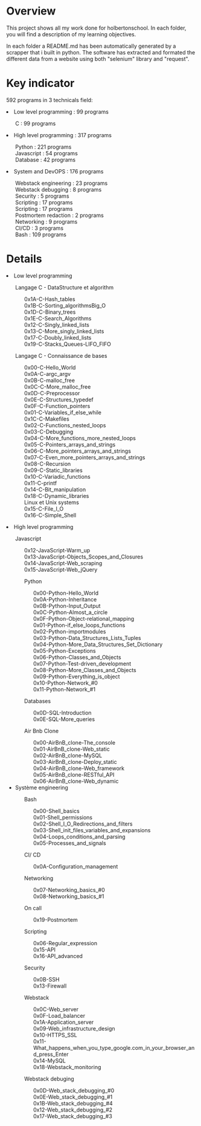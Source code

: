 <h1>Overview</h1>
<p>This project shows all my work done for holbertonschool. In each folder, you will find a description of my learning objectives.</p>
<p>In each folder a README.md has been automatically generated by a scrapper that i built in python. The software has extracted and formated the different data from a website using both "selenium" library and "request".</p>
  

<h1>Key indicator</h1>
<p>592 programs in 3 technicals field: </p>
<li>Low level programming : 99 programs</li>
    <ul>C : 99 programs</ul>
<li>High level programming : 317 programs</li>
    <ul>
        Python : 221 programs</br>
        Javascript : 54 programs</br>
        Database : 42 programs</br>
    </ul>
<li>System and DevOPS : 176 programs</li>
    <ul>
        Webstack engineering : 23 programs</br>
        Webstack debugging : 8 programs</br>
        Security : 5 programs</br>
        Scripting : 17 programs</br>
        Scripting : 17 programs</br>
        Postmortem redaction : 2 programs</br>
        Networking : 9 programs</br>
        CI/CD : 3 programs</br>
        Bash : 109 programs</br>
    </ul>
<h1>Details</h1>
<li>Low level programming</li>
    <ul>Langage C - DataStructure et algorithm
        <ul>0x1A-C-Hash_tables</br>
            0x1B-C-Sorting_algorithmsBig_O</br>
            0x1D-C-Binary_trees</br>
            0x1E-C-Search_Algorithms</br>
            0x12-C-Singly_linked_lists</br>
            0x13-C-More_singly_linked_lists</br>
            0x17-C-Doubly_linked_lists</br>
            0x19-C-Stacks_Queues-LIFO_FIFO</br>
        </ul>
    </ul>
    <ul>Langage C - Connaissance de bases
        <ul>
            0x00-C-Hello_World</br>
            0x0A-C-argc_argv</br>
            0x0B-C-malloc_free</br>
            0x0C-C-More_malloc_free</br>
            0x0D-C-Preprocessor</br>
            0x0E-C-Structures_typedef</br>
            0x0F-C-Function_pointers</br>
            0x01-C-Variables_if_else_while</br>
            0x1C-C-Makefiles</br>
            0x02-C-Functions_nested_loops</br>
            0x03-C-Debugging</br>
            0x04-C-More_functions_more_nested_loops</br>
            0x05-C-Pointers_arrays_and_strings</br>
            0x06-C-More_pointers_arrays_and_strings</br>
            0x07-C-Even_more_pointers_arrays_and_strings</br>
            0x08-C-Recursion</br>
            0x09-C-Static_libraries</br>
            0x10-C-Variadic_functions</br>
            0x11-C-printf</br>
            0x14-C-Bit_manipulation</br>
            0x18-C-Dynamic_libraries</br>
            Linux et Unix systems</br>
            0x15-C-File_I_O</br>
            0x16-C-Simple_Shell</br>
        </ul>
    </ul>
<li>High level programming</li>
    <ul>Javascript
        <ul>
            0x12-JavaScript-Warm_up</br>
            0x13-JavaScript-Objects_Scopes_and_Closures</br>
            0x14-JavaScript-Web_scraping</br>
            0x15-JavaScript-Web_jQuery</br>
    </ul>
    <ul>Python
        <ul>
            0x00-Python-Hello_World</br>
            0x0A-Python-Inheritance</br>
            0x0B-Python-Input_Output</br>
            0x0C-Python-Almost_a_circle</br>
            0x0F-Python-Object-relational_mapping</br>
            0x01-Python-if_else_loops_functions</br>
            0x02-Python-importmodules</br>
            0x03-Python-Data_Structures_Lists_Tuples</br>
            0x04-Python-More_Data_Structures_Set_Dictionary</br>
            0x05-Python-Exceptions</br>
            0x06-Python-Classes_and_Objects</br>
            0x07-Python-Test-driven_development</br>
            0x08-Python-More_Classes_and_Objects</br>
            0x09-Python-Everything_is_object</br>
            0x10-Python-Network_#0</br>
            0x11-Python-Network_#1</br>
        </ul>
    </ul>
    <ul>Databases
        <ul>
            0x0D-SQL-Introduction</br>
            0x0E-SQL-More_queries</br>
        </ul>
    </ul>
    <ul>Air Bnb Clone
        <ul>
            0x00-AirBnB_clone-The_console</br>
            0x01-AirBnB_clone-Web_static</br>
            0x02-AirBnB_clone-MySQL</br>
            0x03-AirBnB_clone-Deploy_static</br>
            0x04-AirBnB_clone-Web_framework</br>
            0x05-AirBnB_clone-RESTful_API</br>
            0x06-AirBnB_clone-Web_dynamic</br>
        </ul>
    </ul>
    <li>Système engineering</li>
    <ul>Bash
        <ul>
            0x00-Shell_basics</br>
            0x01-Shell_permissions</br>
            0x02-Shell_I_O_Redirections_and_filters</br>
            0x03-Shell_init_files_variables_and_expansions</br>
            0x04-Loops_conditions_and_parsing</br>
            0x05-Processes_and_signals</br>
        </ul>
    </ul>
    <ul> CI/ CD
        <ul>
            0x0A-Configuration_management</br>
        </ul>
    </ul>
    <ul>Networking
        <ul>
            0x07-Networking_basics_#0</br>
            0x08-Networking_basics_#1</br>
        </ul>
    </ul>
    <ul>On call
        <ul>
            0x19-Postmortem</br>
        </ul>
    </ul>
    <ul>Scripting
        <ul>
            0x06-Regular_expression</br>
            0x15-API</br>
            0x16-API_advanced</br>
        </ul>
    </ul>
    <ul>Security
        <ul>
            0x0B-SSH</br>
            0x13-Firewall</br>
        </ul>
    </ul>
    <ul>Webstack
        <ul>
            0x0C-Web_server</br>
            0x0F-Load_balancer</br>
            0x1A-Application_server</br>
            0x09-Web_infrastructure_design</br>
            0x10-HTTPS_SSL</br>
            0x11-What_happens_when_you_type_google.com_in_your_browser_and_press_Enter</br>
            0x14-MySQL</br>
            0x18-Webstack_monitoring</br>
        </ul>
    </ul>
    <ul>
        Webstack debuging
        <ul>
            0x0D-Web_stack_debugging_#0</br>
            0x0E-Web_stack_debugging_#1</br>
            0x1B-Web_stack_debugging_#4</br>
            0x12-Web_stack_debugging_#2</br>
            0x17-Web_stack_debugging_#3</br>
        </ul>
    </ul>


